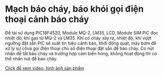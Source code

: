 # Mạch báo cháy, báo khói gọi điện thoại cảnh báo cháy
Đề tài sử dụng PIC18F4520, Module MQ-2, LM35, LCD, Module SIM
PIC đọc nhiệt độ, khí gas từ MQ-2 và LM35. Khi có cháy xảy ra, nhiệt độ, khí vượt ngưỡng đặt sẵn PIC sẽ xuất tín hiệu cảnh báo, khởi động quạt, máy bơm để xử lý sự cốvà gọi điện thoại cho số điện thoại đặt 
sẵn để báo cháy. Có nút nhấn để tắt báo cháy và trường hợp cảm biến hỏng, không hoạt động thì có thể nhấn nút để báo cháy.

[Click để xem video, hình ảnh sản phẩm]([https://drive.google.com/file/d/1ukizLRO1JsKJYdCNmpWaq77v4vspByMq/view?usp=sharing](https://drive.google.com/drive/folders/1zaxUxHWJQemThKRCdw4AaE0SdnNDMgWe?usp=sharing))
